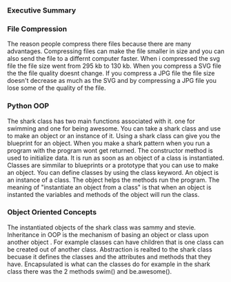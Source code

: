 ### Executive Summary

### File Compression
The reason people compress there files because there are many advantages. Compressing files can make the file smaller in size and you can also send the file to a differnt computer faster. When i compressed the svg file the file size went from 295 kb to 130 kb. When you compress a SVG file the the file quality doesnt change. If you compress a JPG file the file size doesn't decrease as much as the SVG and by compressing a JPG file you lose some of the  quality of the file.
### Python OOP
The shark class has two main functions associated with it. one for swimming and one for being awesome. You can take a shark class and use to make an object or an instance of it. Using a shark class can give you the blueprint for an object. When you make a shark pattern when you run a program with the program wont get returned. The constructor method is used to initialize data. It is run as soon as an object of a class is instantiated. Classes are simmilar to blueprints or a prototype that you can use to make an object. You can define classes by using the class keyword. An object is an instance of a class. The object helps the methods run the program. The meaning of "instantiate an object from a class" is that when an object is instanted the variables and methods of the object will run the class.
### Object Oriented Concepts
The instantiated objects of the shark class was sammy and stevie. Inheritance in OOP is the mechanism of basing an object or class upon another object . For example classes can have children that is one class can be created out of another class. Abstraction is realted to the shark class becuase it defines the classes and the attributes and methods that they have. Encapsulated is what can the classes do for example in the shark class there was the 2 methods swim() and be.awesome().
